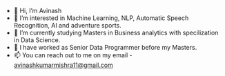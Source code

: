 - 👋 Hi, I’m Avinash
- 👀 I’m interested in Machine Learning, NLP, Automatic Speech Recognition, AI and adventure sports.
- 🌱 I’m currently studying Masters in Business analytics with specilization in Data Science.
- 💞️ I have worked as Senior Data Programmer before my Masters.
- 📫 You can reach out to me on my email - avinashkumarmishra11@gmail.com

<!---
avinashkumarmishra11/avinashkumarmishra11 is a ✨ special ✨ repository because its `README.md` (this file) appears on your GitHub profile.
You can click the Preview link to take a look at your changes.
--->
